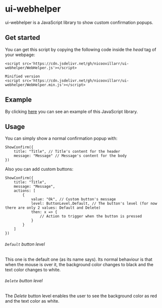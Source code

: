 # ui-webhelper
ui-webhelper is a JavaScript library to  show custom confirmation popups.

## Get started
You can get this script by copying the following code inside the _head_ tag of your webpage:
```
<script src='https://cdn.jsdelivr.net/gh/nicoovillarr/ui-webhelper/WebHelper.js'></script>

Minified version
<script src='https://cdn.jsdelivr.net/gh/nicoovillarr/ui-webhelper/WebHelper.min.js'></script>
```

## Example
By clicking [here](https://nicoovillarr.github.io/ui-webhelper/) you can see an example of this JavaScript library.

## Usage
You can simply show a normal confirmation popup with:
```
ShowConfirm({
    title: "Title", // Title's content for the header
    message: "Message" // Message's content for the body
})
```

Also you can add custom buttons:
```
ShowConfirm({
    title: "Title",
    message: "Message",
    actions: [
        {
            value: "Ok", // Custom button's message
            level: ButtonLevel.Default, // The button's level (for now there are only 2 values: Default and Delete)
            then: x => {
                // Action to trigger when the button is pressed
            }
        }
    ]
})
```

###### `Default` button level
This one is the default one (as its name says). Its normal behaviour is that when the mouse is over it, the background color changes to black and the text color changes to white.

###### `Delete` button level
The _Delete_ button level enables the user to see the background color as red and the text color as white.